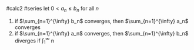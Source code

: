 #calc2 #series
let $0 < a_n \leq b_n$ for all $n$
1. if $\sum_{n=1}^{\infty} b_n$ converges, then $\sum_{n=1}^{\infty} a_n$ converges
2. if $\sum_{n=1}^{\infty} a_n$ converges, then $\sum_{n=1}^{\infty} b_n$ diverges
if $\int_{1}^{\infty}$ n 